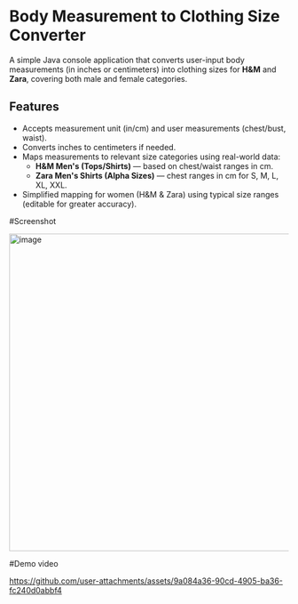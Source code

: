 # Body Measurement to Clothing Size Converter

A simple Java console application that converts user-input body measurements (in inches or centimeters) into clothing sizes for **H&M** and **Zara**, covering both male and female categories.

##  Features

- Accepts measurement unit (in/cm) and user measurements (chest/bust, waist).
- Converts inches to centimeters if needed.
- Maps measurements to relevant size categories using real-world data:
  - **H&M Men's (Tops/Shirts)** — based on chest/waist ranges in cm.
  - **Zara Men's Shirts (Alpha Sizes)** — chest ranges in cm for S, M, L, XL, XXL.
- Simplified mapping for women (H&M & Zara) using typical size ranges (editable for greater accuracy).

#Screenshot

<img width="1066" height="571" alt="image" src="https://github.com/user-attachments/assets/658a010f-ad96-43e8-805a-6d8fa28a7d12" />

#Demo video

https://github.com/user-attachments/assets/9a084a36-90cd-4905-ba36-fc240d0abbf4
